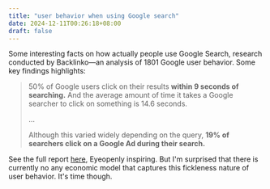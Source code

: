 ```yaml
---
title: "user behavior when using Google search"
date: 2024-12-11T00:26:18+08:00
draft: false
---
```


Some interesting facts on how actually people use Google Search, research conducted by Backlinko—an analysis of 1801 Google user behavior. Some key findings highlights:

> 50% of Google users click on their results **within 9 seconds of searching.** And the average amount of time it takes a Google searcher to click on something is 14.6 seconds.
>
> ...
>
> Although this varied widely depending on the query, **19% of searchers click on a Google Ad during their search.**

See the full report [here](https://backlinko.com/google-user-behavior#the-average-google-search-session-lasts-76-seconds), Eyeopenly inspiring. But I'm surprised that there is currently no any economic model that captures this fickleness nature of user behavior. It's time though.
